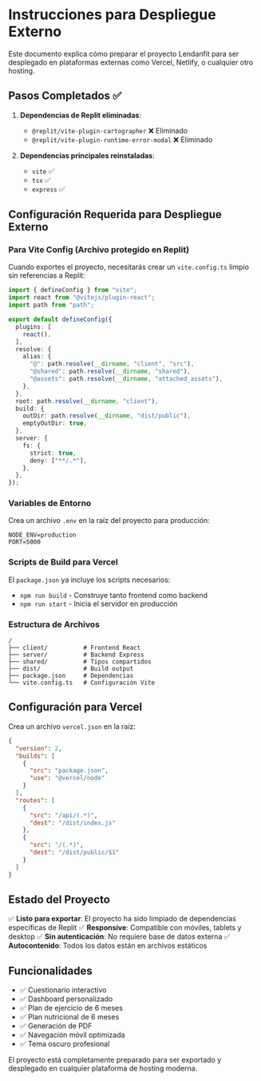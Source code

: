 # Instrucciones para Despliegue Externo

Este documento explica cómo preparar el proyecto Lendanfit para ser desplegado en plataformas externas como Vercel, Netlify, o cualquier otro hosting.

## Pasos Completados ✅

1. **Dependencias de Replit eliminadas**:
   - `@replit/vite-plugin-cartographer` ❌ Eliminado
   - `@replit/vite-plugin-runtime-error-modal` ❌ Eliminado

2. **Dependencias principales reinstaladas**:
   - `vite` ✅
   - `tsx` ✅ 
   - `express` ✅

## Configuración Requerida para Despliegue Externo

### Para Vite Config (Archivo protegido en Replit)
Cuando exportes el proyecto, necesitarás crear un `vite.config.ts` limpio sin referencias a Replit:

```typescript
import { defineConfig } from "vite";
import react from "@vitejs/plugin-react";
import path from "path";

export default defineConfig({
  plugins: [
    react(),
  ],
  resolve: {
    alias: {
      "@": path.resolve(__dirname, "client", "src"),
      "@shared": path.resolve(__dirname, "shared"),
      "@assets": path.resolve(__dirname, "attached_assets"),
    },
  },
  root: path.resolve(__dirname, "client"),
  build: {
    outDir: path.resolve(__dirname, "dist/public"),
    emptyOutDir: true,
  },
  server: {
    fs: {
      strict: true,
      deny: ["**/.*"],
    },
  },
});
```

### Variables de Entorno
Crea un archivo `.env` en la raíz del proyecto para producción:

```
NODE_ENV=production
PORT=5000
```

### Scripts de Build para Vercel
El `package.json` ya incluye los scripts necesarios:
- `npm run build` - Construye tanto frontend como backend
- `npm run start` - Inicia el servidor en producción

### Estructura de Archivos
```
/
├── client/          # Frontend React
├── server/          # Backend Express
├── shared/          # Tipos compartidos
├── dist/            # Build output
├── package.json     # Dependencias
└── vite.config.ts   # Configuración Vite
```

## Configuración para Vercel

Crea un archivo `vercel.json` en la raíz:

```json
{
  "version": 2,
  "builds": [
    {
      "src": "package.json",
      "use": "@vercel/node"
    }
  ],
  "routes": [
    {
      "src": "/api/(.*)",
      "dest": "/dist/index.js"
    },
    {
      "src": "/(.*)",
      "dest": "/dist/public/$1"
    }
  ]
}
```

## Estado del Proyecto

✅ **Listo para exportar**: El proyecto ha sido limpiado de dependencias específicas de Replit
✅ **Responsive**: Compatible con móviles, tablets y desktop
✅ **Sin autenticación**: No requiere base de datos externa
✅ **Autocontenido**: Todos los datos están en archivos estáticos

## Funcionalidades

- ✅ Cuestionario interactivo
- ✅ Dashboard personalizado  
- ✅ Plan de ejercicio de 6 meses
- ✅ Plan nutricional de 6 meses
- ✅ Generación de PDF
- ✅ Navegación móvil optimizada
- ✅ Tema oscuro profesional

El proyecto está completamente preparado para ser exportado y desplegado en cualquier plataforma de hosting moderna.